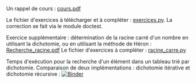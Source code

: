 Un rappel de cours : [cours.pdf](cours.pdf)

Le fichier d'exercices à télécharger et à compléter : [exercices.py](exercices.py). La correction se fait via le module doctest.

Exercice supplémentaire : détermination de la racine carré d'un nombre en utilisant la dichotomie, ou en utilisant la méthode de Héron : [Recherche_racine.pdf](Recherche_racine.pdf)
Le fichier d'exercices à compléter : [racine_carre.py](racine_carre.py)

Temps d'exécution pour la recherche d'un élément dans un tableau trié par dichotomie. Comparaison de deux implémentations : dichotomie itérative et dichotomie récursive : [![Binder](https://mybinder.org/badge_logo.svg)](https://mybinder.org/v2/gh/josedelamare/NSI/main?filepath=Terminale%2FRevisions%2FDichotomie%2FTemps-execution-dichotomie.ipynb)
